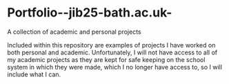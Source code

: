 # Portfolio--jib25-bath.ac.uk-
A collection of academic and personal projects

Included within this repository are examples of projects I have worked on both personal and academic.
Unfortunately, I will not have access to all of my academic projects as they are kept for safe keeping
on the school system in which they were made, which I no longer have access to, so I will include
what I can.
